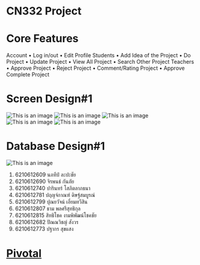 # CN332 Project

# Core Features
Account
  •	Log in/out
  •	Edit Profile 
Students
  •	Add Idea of the Project
  •	Do Project
  •	Update Project
  •	View All Project
  •	Search Other Project
Teachers
  •	Approve Project
  •	Reject Project
  •	Comment/Rating Project
  •	Approve Complete Project

# Screen Design#1
![This is an image](https://i.imgur.com/O452Dft.jpg)
![This is an image](https://i.imgur.com/Xklw0Sd.jpg)
![This is an image](https://i.imgur.com/lABKhOC.jpg)
![This is an image](https://i.imgur.com/gf4NjGP.jpg)
![This is an image](https://i.imgur.com/I1pstTR.jpg)


# Database Design#1
![This is an image](https://i.imgur.com/XPr2YMc.jpg)

1. 6210612609 นภทีป์ ละปะชัย
2. 6210612690 จิรพนธ์ กันภัย
3. 6210612740 ปารินทร์ โสภิตลาภธนา 
4. 6210612781 ปฤญจ์กาณฑ์ ดิษฐ์สมบูรณ์
5. 6210612799 ปุณยวัจน์ เอี่ยมทวีสิน 
6. 6210612807 ธาม พลศรีสุทธิกุล
7. 6210612815 สิทธิโชค งามพิพัฒน์โชคชัย
8. 6210612682 ปัณณวิชญ์ สังวร
9. 6210612773 ปฐากร สุขแสง
# [Pivotal](https://www.pivotaltracker.com/n/projects/2557028)
